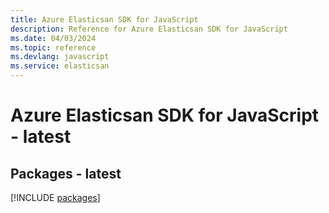 ```yaml
---
title: Azure Elasticsan SDK for JavaScript
description: Reference for Azure Elasticsan SDK for JavaScript
ms.date: 04/03/2024
ms.topic: reference
ms.devlang: javascript
ms.service: elasticsan
---
```

# Azure Elasticsan SDK for JavaScript - latest
## Packages - latest
[!INCLUDE [packages](elasticsan-index.md)]